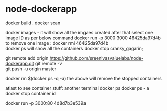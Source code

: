 # node-dockerapp
docker build .
docker scan

docker images - it will show all the  imgaes created 
after that select one image ID as per below command
docker run -p 3000:3000 46425da97d4b   
to remove one image :
docker rmi 46425da97d4b    
docker ps will show all the containers 
docker stop cranky_gagarin; 

 git remote add origin https://github.com/sreenivasvaluelabs/node-dockerapp.git
git remote -v  
git push -u origin master   


docker rm  $(docker ps -q -a)
the above will remove the stopped containers

atlast to see container stuff:
another terminal 
docker ps
docker ps - a
docker stop container id 

docker run -p 3000:80 4d8d7b3e539a

